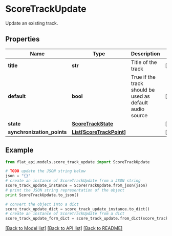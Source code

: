 # ScoreTrackUpdate

Update an existing track. 

## Properties

Name | Type | Description | Notes
------------ | ------------- | ------------- | -------------
**title** | **str** | Title of the track | [optional] 
**default** | **bool** | True if the track should be used as default audio source | [optional] 
**state** | [**ScoreTrackState**](ScoreTrackState.md) |  | [optional] 
**synchronization_points** | [**List[ScoreTrackPoint]**](ScoreTrackPoint.md) |  | [optional] 

## Example

```python
from flat_api.models.score_track_update import ScoreTrackUpdate

# TODO update the JSON string below
json = "{}"
# create an instance of ScoreTrackUpdate from a JSON string
score_track_update_instance = ScoreTrackUpdate.from_json(json)
# print the JSON string representation of the object
print ScoreTrackUpdate.to_json()

# convert the object into a dict
score_track_update_dict = score_track_update_instance.to_dict()
# create an instance of ScoreTrackUpdate from a dict
score_track_update_form_dict = score_track_update.from_dict(score_track_update_dict)
```
[[Back to Model list]](../README.md#documentation-for-models) [[Back to API list]](../README.md#documentation-for-api-endpoints) [[Back to README]](../README.md)


